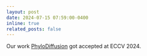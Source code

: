 ```yaml
---
layout: post
date: 2024-07-15 07:59:00-0400
inline: true
related_posts: false
---
```


Our work [PhyloDiffusion](https://eccv.ecva.net/virtual/2024/poster/2061) got accepted at ECCV 2024.

